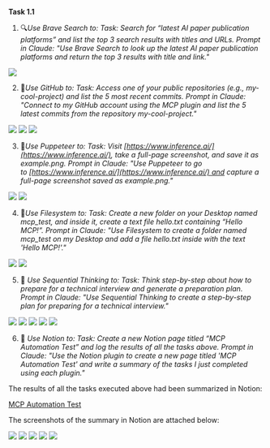 
**Task 1.1**  

1. 🔍*Use Brave Search to: Task: Search for “latest AI paper publication platforms” and list the top 3 search results with titles and URLs. Prompt in Claude: "Use Brave Search to look up the latest AI paper publication platforms and return the top 3 results with title and link."*

<img src='./screenshots/Screenshot 2025-07-23 164559.png'>


2. 💼*Use GitHub to: Task: Access one of your public repositories (e.g., my-cool-project) and list the 5 most recent commits. Prompt in Claude: "Connect to my GitHub account using the MCP plugin and list the 5 latest commits from the repository my-cool-project."*

<img src='./screenshots/Screenshot 2025-07-24 133539.png'>

<img src='./screenshots/Screenshot 2025-07-24 133553.png'>

<img src='./screenshots/Screenshot 2025-07-24 133606.png'>

3. 🤖*Use Puppeteer to: Task: Visit [https://www.inference.ai/](https://www.inference.ai/), take a full-page screenshot, and save it as example.png. Prompt in Claude: "Use Puppeteer to go to [https://www.inference.ai/](https://www.inference.ai/) and capture a full-page screenshot saved as example.png."*

<img src='./screenshots/Screenshot 2025-07-23 165431.png'>

<img src='./screenshots/Screenshot 2025-07-23 165331.png'>

4. 💾*Use Filesystem to: Task: Create a new folder on your Desktop named mcp_test, and inside it, create a text file hello.txt containing “Hello MCP!”. Prompt in Claude: "Use Filesystem to create a folder named mcp_test on my Desktop and add a file hello.txt inside with the text 'Hello MCP!'."*

<img src='./screenshots/Screenshot 2025-07-23 170036.png'>

<img src='./screenshots/Screenshot 2025-07-26 175033.png'>

5.  🧠 *Use Sequential Thinking to: Task: Think step-by-step about how to prepare for a technical interview and generate a preparation plan. Prompt in Claude: "Use Sequential Thinking to create a step-by-step plan for preparing for a technical interview."*

<img src='./screenshots/Screenshot 2025-07-24 133952.png'>

<img src='./screenshots/Screenshot 2025-07-24 134011.png'>

<img src='./screenshots/Screenshot 2025-07-24 134025.png'>

<img src='./screenshots/Screenshot 2025-07-24 134035.png'>


<img src='./screenshots/Screenshot 2025-07-24 134047.png'>

6.  📝 *Use Notion to: Task: Create a new Notion page titled “MCP Automation Test” and log the results of all the tasks above. Prompt in Claude: "Use the Notion plugin to create a new page titled 'MCP Automation Test' and write a summary of the tasks I just completed using each plugin."*

The results of all the tasks executed above had been summarized in Notion: 

[MCP Automation Test](https://www.notion.so/MCP-Automation-Test-23b38d82ba068002bbb7d997df37a9aa)

The screenshots of the summary in Notion are attached below:

<img src='./screenshots/Screenshot 2025-07-25 224050.png'>

<img src='./screenshots/Screenshot 2025-07-25 224104.png'>

<img src='./screenshots/Screenshot 2025-07-25 224118.png'>

<img src='./screenshots/Screenshot 2025-07-25 224135.png'>

<img src='./screenshots/Screenshot 2025-07-26 181747.png'>

